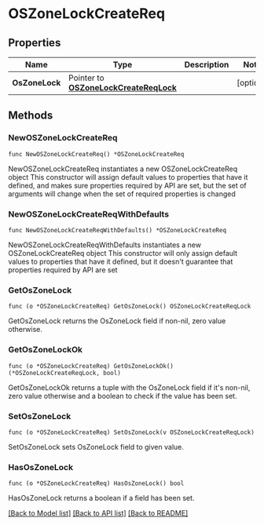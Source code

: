 # OSZoneLockCreateReq

## Properties

Name | Type | Description | Notes
------------ | ------------- | ------------- | -------------
**OsZoneLock** | Pointer to [**OSZoneLockCreateReqLock**](OSZoneLockCreateReqLock.md) |  | [optional] 

## Methods

### NewOSZoneLockCreateReq

`func NewOSZoneLockCreateReq() *OSZoneLockCreateReq`

NewOSZoneLockCreateReq instantiates a new OSZoneLockCreateReq object
This constructor will assign default values to properties that have it defined,
and makes sure properties required by API are set, but the set of arguments
will change when the set of required properties is changed

### NewOSZoneLockCreateReqWithDefaults

`func NewOSZoneLockCreateReqWithDefaults() *OSZoneLockCreateReq`

NewOSZoneLockCreateReqWithDefaults instantiates a new OSZoneLockCreateReq object
This constructor will only assign default values to properties that have it defined,
but it doesn't guarantee that properties required by API are set

### GetOsZoneLock

`func (o *OSZoneLockCreateReq) GetOsZoneLock() OSZoneLockCreateReqLock`

GetOsZoneLock returns the OsZoneLock field if non-nil, zero value otherwise.

### GetOsZoneLockOk

`func (o *OSZoneLockCreateReq) GetOsZoneLockOk() (*OSZoneLockCreateReqLock, bool)`

GetOsZoneLockOk returns a tuple with the OsZoneLock field if it's non-nil, zero value otherwise
and a boolean to check if the value has been set.

### SetOsZoneLock

`func (o *OSZoneLockCreateReq) SetOsZoneLock(v OSZoneLockCreateReqLock)`

SetOsZoneLock sets OsZoneLock field to given value.

### HasOsZoneLock

`func (o *OSZoneLockCreateReq) HasOsZoneLock() bool`

HasOsZoneLock returns a boolean if a field has been set.


[[Back to Model list]](../README.md#documentation-for-models) [[Back to API list]](../README.md#documentation-for-api-endpoints) [[Back to README]](../README.md)


